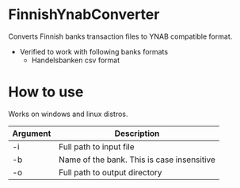 FinnishYnabConverter
==========================

Converts Finnish banks transaction files to YNAB compatible format. 

* Verified to work with following banks formats
  * Handelsbanken csv format
 

How to use
==========================

Works on windows and linux distros.

| Argument| Description| 
|-------------|-------------|
| -i| Full path to input file| 
| -b| Name of the bank. This is case insensitive|  
| -o| Full path to output directory|   

